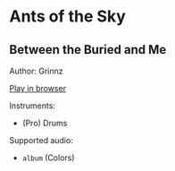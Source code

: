 # Ants of the Sky

## Between the Buried and Me

Author: Grinnz

[Play in browser](http://pages.cs.wisc.edu/~tolly/customs/between-the-buried-and-me/ants-of-the-sky)

Instruments:

  * (Pro) Drums

Supported audio:

  * `album` (Colors)


